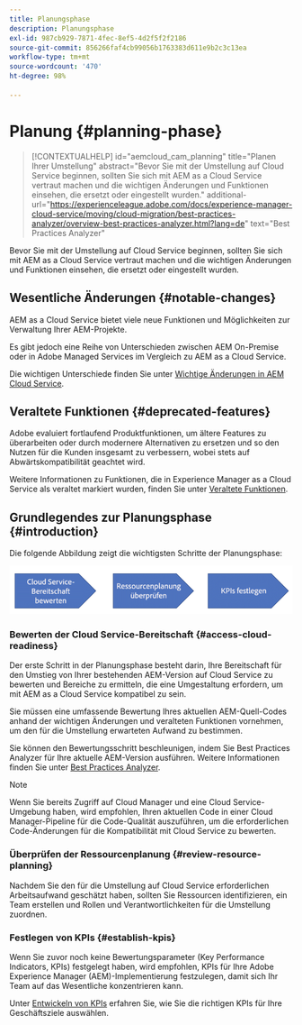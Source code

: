 ```yaml
---
title: Planungsphase
description: Planungsphase
exl-id: 987cb929-7871-4fec-8ef5-4d2f5f2f2186
source-git-commit: 856266faf4cb99056b1763383d611e9b2c3c13ea
workflow-type: tm+mt
source-wordcount: '470'
ht-degree: 98%

---
```


# Planung {#planning-phase}

>[!CONTEXTUALHELP]
>id="aemcloud_cam_planning"
>title="Planen Ihrer Umstellung"
>abstract="Bevor Sie mit der Umstellung auf Cloud Service beginnen, sollten Sie sich mit AEM as a Cloud Service vertraut machen und die wichtigen Änderungen und Funktionen einsehen, die ersetzt oder eingestellt wurden."
>additional-url="https://experienceleague.adobe.com/docs/experience-manager-cloud-service/moving/cloud-migration/best-practices-analyzer/overview-best-practices-analyzer.html?lang=de" text="Best Practices Analyzer"

Bevor Sie mit der Umstellung auf Cloud Service beginnen, sollten Sie sich mit AEM as a Cloud Service vertraut machen und die wichtigen Änderungen und Funktionen einsehen, die ersetzt oder eingestellt wurden.

## Wesentliche Änderungen {#notable-changes}

AEM as a Cloud Service bietet viele neue Funktionen und Möglichkeiten zur Verwaltung Ihrer AEM-Projekte.

Es gibt jedoch eine Reihe von Unterschieden zwischen AEM On-Premise oder in Adobe Managed Services im Vergleich zu AEM as a Cloud Service.

Die wichtigen Unterschiede finden Sie unter [Wichtige Änderungen in AEM Cloud Service](https://experienceleague.adobe.com/docs/experience-manager-cloud-service/release-notes/aem-cloud-changes.html?lang=de).

## Veraltete Funktionen {#deprecated-features}

Adobe evaluiert fortlaufend Produktfunktionen, um ältere Features zu überarbeiten oder durch modernere Alternativen zu ersetzen und so den Nutzen für die Kunden insgesamt zu verbessern, wobei stets auf Abwärtskompatibilität geachtet wird.

Weitere Informationen zu Funktionen, die in Experience Manager as a Cloud Service als veraltet markiert wurden, finden Sie unter [Veraltete Funktionen](https://experienceleague.adobe.com/docs/experience-manager-cloud-service/release-notes/deprecated-removed-features.html#deprecated-features).

## Grundlegendes zur Planungsphase {#introduction}

Die folgende Abbildung zeigt die wichtigsten Schritte der Planungsphase:

![image](/help/move-to-cloud-service/assets/planning-phaseimg1.png)

### Bewerten der Cloud Service-Bereitschaft {#access-cloud-readiness}

Der erste Schritt in der Planungsphase besteht darin, Ihre Bereitschaft für den Umstieg von Ihrer bestehenden AEM-Version auf Cloud Service zu bewerten und Bereiche zu ermitteln, die eine Umgestaltung erfordern, um mit AEM as a Cloud Service kompatibel zu sein.

Sie müssen eine umfassende Bewertung Ihres aktuellen AEM-Quell-Codes anhand der wichtigen Änderungen und veralteten Funktionen vornehmen, um den für die Umstellung erwarteten Aufwand zu bestimmen.

Sie können den Bewertungsschritt beschleunigen, indem Sie Best Practices Analyzer für Ihre aktuelle AEM-Version ausführen. Weitere Informationen finden Sie unter [Best Practices Analyzer](/help/move-to-cloud-service/best-practices-analyzer/overview-best-practices-analyzer.md).

>[!NOTE]
>Wenn Sie bereits Zugriff auf Cloud Manager und eine Cloud Service-Umgebung haben, wird empfohlen, Ihren aktuellen Code in einer Cloud Manager-Pipeline für die Code-Qualität auszuführen, um die erforderlichen Code-Änderungen für die Kompatibilität mit Cloud Service zu bewerten.

### Überprüfen der Ressourcenplanung {#review-resource-planning}

Nachdem Sie den für die Umstellung auf Cloud Service erforderlichen Arbeitsaufwand geschätzt haben, sollten Sie Ressourcen identifizieren, ein Team erstellen und Rollen und Verantwortlichkeiten für die Umstellung zuordnen.

### Festlegen von KPIs {#establish-kpis}

Wenn Sie zuvor noch keine Bewertungsparameter (Key Performance Indicators, KPIs) festgelegt haben, wird empfohlen, KPIs für Ihre Adobe Experience Manager (AEM)-Implementierung festzulegen, damit sich Ihr Team auf das Wesentliche konzentrieren kann.

Unter [Entwickeln von KPIs](https://guided.adobe.com/welcome/aem/part6.html) erfahren Sie, wie Sie die richtigen KPIs für Ihre Geschäftsziele auswählen.
